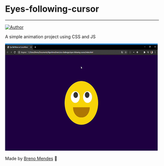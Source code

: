 # Eyes-following-cursor
---
[![Author](https://img.shields.io/badge/author-Breno%20Mendes-blue)](https://github.com/Brenox889)
 
 A simple animation project using CSS and JS 
 
 
 ![Img](https://github.com/Brenox889/css-challenges/blob/master/eyes-following-cursor/.github/appGif.gif)
 
 
 Made by [Breno Mendes](https://www.linkedin.com/in/breno-mendes-14206318a/) :bat:

